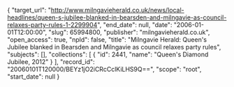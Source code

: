 {
  "target_url": "http://www.milngavieherald.co.uk/news/local-headlines/queen-s-jubilee-blanked-in-bearsden-and-milngavie-as-council-relaxes-party-rules-1-2299904", 
  "end_date": null, 
  "date": "2006-01-01T12:00:00", 
  "slug": 65994800, 
  "publisher": "milngavieherald.co.uk", 
  "open_access": true, 
  "npld": false, 
  "title": "Milngavie Herald: Queen's Jubilee blanked in Bearsden and Milngavie as council relaxes party rules", 
  "subjects": [], 
  "collections": [
    {
      "id": 2441, 
      "name": "Queen's Diamond Jubilee, 2012"
    }
  ], 
  "record_id": "20060101T120000/BEYz1jO2iCRcCclKiLHS9Q==", 
  "scope": "root", 
  "start_date": null
}


